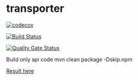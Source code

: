 # transporter

[![codecov](https://codecov.io/gh/nsimonin1/transporter/branch/master/graph/badge.svg)](https://codecov.io/gh/nsimonin1/transporter)

[![Build Status](https://travis-ci.com/nsimonin1/transporter.svg?branch=master)](https://travis-ci.com/nsimonin1/transporter)

[![Quality Gate Status](https://sonarcloud.io/api/project_badges/measure?project=org.transport%3Atransport&metric=alert_status)](https://sonarcloud.io/dashboard?id=org.transport%3Atransport)

Build only api code
mvn clean package -Dskip.npm

[Result here](https://transport-inter.herokuapp.com/index)